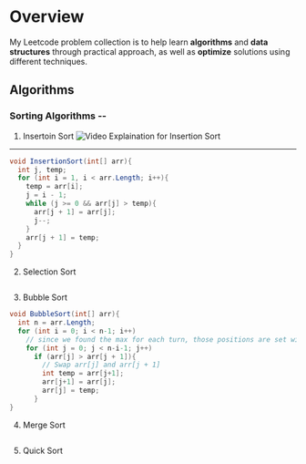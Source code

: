 # Overview
My Leetcode problem collection is to help learn **algorithms** and **data structures** through practical approach, as well as **optimize** solutions using different techniques.

## Algorithms

### Sorting Algorithms --
1. Insertoin Sort
![Video Explaination for Insertion Sort](http://img.youtube.com/vi/OGzPmgsI-pQ/0.jpg)
***
```cs
void InsertionSort(int[] arr){
  int j, temp;
  for (int i = 1, i < arr.Length; i++){
    temp = arr[i];
    j = i - 1;
    while (j >= 0 && arr[j] > temp){
      arr[j + 1] = arr[j];
      j--;
    }
    arr[j + 1] = temp;
  }
}
```
2. Selection Sort
```cs

```
3. Bubble Sort
```cs
void BubbleSort(int[] arr){
  int n = arr.Length;
  for (int i = 0; i < n-1; i++)
    // since we found the max for each turn, those positions are set without further consideration
    for (int j = 0; j < n-i-1; j++)
      if (arr[j] > arr[j + 1]){
        // Swap arr[j] and arr[j + 1]
        int temp = arr[j+1];
        arr[j+1] = arr[j];
        arr[j] = temp;
      }
}
```
4. Merge Sort
```cs

```
5. Quick Sort
```cs

```
